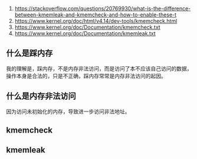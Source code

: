 1. https://stackoverflow.com/questions/20769930/what-is-the-difference-between-kmemleak-and-kmemcheck-and-how-to-enable-these-t
2. https://www.kernel.org/doc/html/v4.14/dev-tools/kmemcheck.html
3. https://www.kernel.org/doc/Documentation/kmemcheck.txt
4. https://www.kernel.org/doc/Documentation/kmemleak.txt

## 什么是踩内存
我的理解是，踩内存，不是内存非法访问，而是访问了本不应该自己访问的数据，操作本身是合法的，只是不正确，踩内存常常是内存非法访问的起因。

## 什么是内存非法访问
因为访问未初始化的内存，导致进一步访问非法地址。

## kmemcheck

## kmemleak
